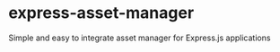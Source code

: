 express-asset-manager
=============

Simple and easy to integrate asset manager for Express.js applications